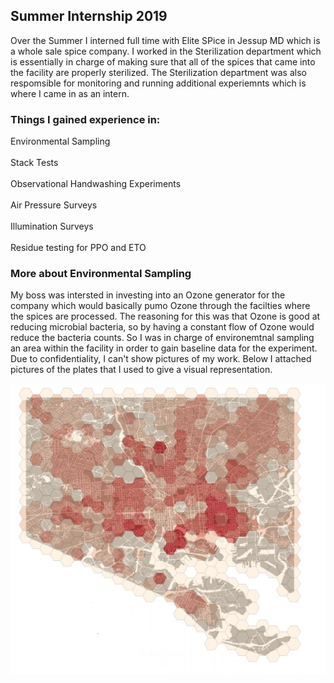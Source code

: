 ## Summer Internship 2019
Over the Summer I interned full time with Elite SPice in Jessup MD which is a whole sale spice company. I worked in the Sterilization department which is essentially in charge of making sure that all of the spices that came into the facility are properly sterilized. The Sterilization department was also respomsible for monitoring and running additional experiemnts which is where I came in as an intern. 

### Things I gained experience in:
Environmental Sampling
<br><br>
Stack Tests
<br><br>
Observational Handwashing Experiments  <br><br>
Air Pressure Surveys 
<br><br>
Illumination Surveys
<br><br>
Residue testing for PPO and ETO

### More about Environmental Sampling
My boss was intersted in investing into an Ozone generator for the company which would basically pumo Ozone through the facilties where the spices are processed. The reasoning for this was that Ozone is good at reducing microbial bacteria, so by having a constant flow of Ozone would reduce the bacteria counts. So I was in charge of environemtnal sampling an area within the facility in order to gain baseline data for the experiment. Due to confidentiality, I can't show pictures of my work. Below I attached pictures of the plates that I used to give a visual representation. 

<img src="images/SneakPeakVacancy.png?raw=true"/>
